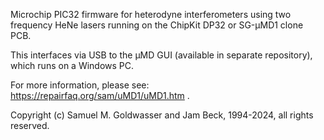 Microchip PIC32 firmware for heterodyne interferometers using two frequency HeNe lasers running on the ChipKit DP32 or SG-µMD1 clone PCB.

This interfaces via USB to the µMD GUI (available in separate repository), which runs on a Windows PC.

For more information, please see: https://repairfaq.org/sam/uMD1/uMD1.htm .

Copyright (c) Samuel M. Goldwasser and Jam Beck, 1994-2024, all rights reserved.
